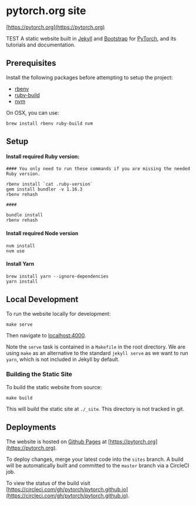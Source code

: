 # pytorch.org site

[https://pytorch.org](https://pytorch.org)

TEST
A static website built in [Jekyll](https://jekyllrb.com/) and [Bootstrap](https://getbootstrap.com/) for [PyTorch](https://pytorch.org/), and its tutorials and documentation.

## Prerequisites

Install the following packages before attempting to setup the project:

- [rbenv](https://github.com/rbenv/rbenv)
- [ruby-build](https://github.com/rbenv/ruby-build)
- [nvm](https://github.com/creationix/nvm)

On OSX, you can use:

```
brew install rbenv ruby-build nvm
```

## Setup

#### Install required Ruby version:

```
#### You only need to run these commands if you are missing the needed Ruby version.

rbenv install `cat .ruby-version`
gem install bundler -v 1.16.3
rbenv rehash

####

bundle install
rbenv rehash
```

#### Install required Node version

```
nvm install
nvm use
```

#### Install Yarn

```
brew install yarn --ignore-dependencies
yarn install
```

## Local Development

To run the website locally for development:

```
make serve
```

Then navigate to [localhost:4000](localhost:4000).

Note the `serve` task is contained in a `Makefile` in the root directory. We are using `make` as an alternative to the standard `jekyll serve` as we want to run `yarn`, which is not included in Jekyll by default.

### Building the Static Site

To build the static website from source:

```
make build
```

This will build the static site at `./_site`. This directory is not tracked in git.

## Deployments

The website is hosted on [Github Pages](https://pages.github.com/) at [https://pytorch.org](https://pytorch.org).

To deploy changes, merge your latest code into the `sites` branch. A build will be automatically built and committed to the `master` branch via a CircleCI job.

To view the status of the build visit [https://circleci.com/gh/pytorch/pytorch.github.io](https://circleci.com/gh/pytorch/pytorch.github.io).
